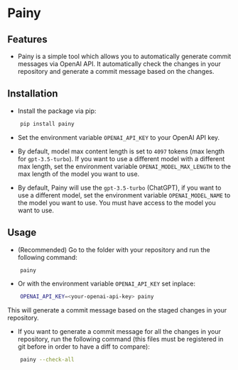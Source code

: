 # Painy

## Features

- Painy is a simple tool which allows you to automatically generate commit messages via OpenAI API. It automatically check the changes in your repository and generate a commit message based on the changes.

## Installation

- Install the package via pip:

```bash
    pip install painy
```

- Set the environment variable `OPENAI_API_KEY` to your OpenAI API key.
- By default, model max content length is set to `4097` tokens (max length for `gpt-3.5-turbo`). If you want to use a different model with a different max length, set the environment variable `OPENAI_MODEL_MAX_LENGTH` to the max length of the model you want to use.

- By default, Painy will use the `gpt-3.5-turbo` (ChatGPT), if you want to use a different model, set the environment variable `OPENAI_MODEL_NAME` to the model you want to use. You must have access to the model you want to use.

## Usage

- (Recommended) Go to the folder with your repository and run the following command:

```bash
    painy
```

- Or with the environment variable `OPENAI_API_KEY` set inplace:

```bash
    OPENAI_API_KEY=<your-openai-api-key> painy
```

This will generate a commit message based on the staged changes in your repository.

- If you want to generate a commit message for all the changes in your repository, run the following command (this files must be registered in git before in order to have a diff to compare):

```bash
    painy --check-all
```
